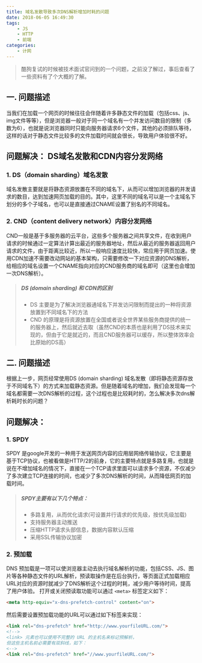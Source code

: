 ```yaml
---
title: 域名发散导致多次DNS解析增加时耗的问题
date: 2018-06-05 16:49:30
tags:
    - JS
    - HTTP
    - 前端
categories:
    - 计网
---
```


<blockquote class="blockquote-center">酷狗复试的时候被技术面试官问到的一个问题，之前没了解过，事后查看了一些资料有了个大概的了解。</blockquote>

<!--more-->
## 一. 问题描述
当我们在加载一个网页的时候往往会伴随着许多静态文件的加载（包括css、js、img文件等等），但是浏览器一般对于同一个域名有一个并发访问数目的限制（多数为6），也就是说浏览器同时只能向服务器请求6个文件，其他的必须排队等待，这样的话对于静态文件比较多的文件加载时间就会很长，导致用户体验很不好。

## 问题解决： DS域名发散和CDN内容分发网络
### 1. DS（domain sharding）域名发散
域名发散主要就是将静态资源放置在不同的域名下，从而可以增加浏览器的并发请求的数目，达到加速网页加载的目的。其中，这里不同的域名可以是一个主域名下划分的多个子域名，也可以是直接通过CNAME设置了别名的不同域名。

### 2. CND（content delivery network）内容分发网络
CND一般是基于多服务器的云平台，这些多个服务器之间共享文件，在收到用户请求的时候通过一定算法计算出最近的服务器地址，然后从最近的服务器返回用户请求的文件，由于距离比较近，所以一般响应速度比较快，常应用于网页加速。使用CDN加速不需要改动网站的基本架构，只需要修改一下对应资源的DNS解析，给相应的域名设置一个CNAME指向对应的CND服务商的域名即可（这里也会增加一次DNS解析）。

> ##### DS (domain sharding) 和 CDN的区别
> * DS 主要是为了解决浏览器通域名下并发访问限制而提出的一种将资源放置到不同域名下的方法
> * CND 的原理是将资源放置在全国或者说全世界某些服务商提供的统一的服务器上，然后就近去取（虽然CND的本质也是利用了DS技术来实现的，但由于它是就近的，而且CND服务器可以缓存，所以整体效率会比原始的DS高）

## 二. 问题描述
根据上一步，网页经常使用DS (domain sharding) 域名发散（即将静态资源存放于不同域名下）的方式来加载静态资源。但是随着域名的增加，我们会发现每一个域名都需要一次DNS解析的过程，这个过程也是比较耗时的，怎么解决多次dns解析耗时长的问题？

## 问题解决： 
### 1. SPDY
SPDY 是google开发的一种用于发送网页内容的应用层网络传输协议，它主要是基于TCP协议，也被看做是HTTP/2的前身，它的主要特点就是多路复用，也就是说在不增加域名的情况下，直接在一个TCP请求里面可以请求多个资源，不仅减少了多次建立TCP连接的时间，也减少了多次DNS解析的时间，从而降低网页的加载时间。
> ##### SPDY主要有以下几个特点：
> * 多路复用，从而优化请求(可设置并行请求的优先级，按优先级加载)
> * 支持服务器主动推送
> * 压缩HTTP请求头部信息，数据内容默认压缩
> * 采用SSL传输协议加密

### 2. 预加载
DNS 预加载是一项可以使浏览器主动去执行域名解析的功能，包括CSS、JS、图片等各种静态文件的URL解析，预读取操作是在后台执行，等页面正式加载相应URL对应的资源时就减少了DNS解析这个过程的时耗，减少用户等待时间，提高了用户体验。
打开或关闭预读取功能可以通过 `<meta>` 标签定义如下：
```html
<meta http-equiv="x-dns-prefetch-control" content="on">
```
然后需要设置预加载功能的URL可以通过如下标签来实现：
```html
<link rel="dns-prefetch" href="http://www.yourfileURL.com/">
<!-->
<link> 元素也可以使用不完整的 URL 的主机名来标记预解析，
但这些主机名前必需要有双斜线，如下：
<-->
<link rel="dns-prefetch" href="//www.yourfileURL.com/">
```
